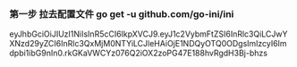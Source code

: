 ### 第一步 拉去配置文件 go get -u github.com/go-ini/ini

eyJhbGciOiJIUzI1NiIsInR5cCI6IkpXVCJ9.eyJ1c2VybmFtZSI6InRlc3QiLCJwYXNzd29yZCI6InRlc3QxMjM0NTYiLCJleHAiOjE1NDQyOTQ0ODgsImlzcyI6Imdpbi1ibG9nIn0.rkGKaVWCYz076Q2iOX2zoPG47E188hvRgdH3Bj-bhzs
